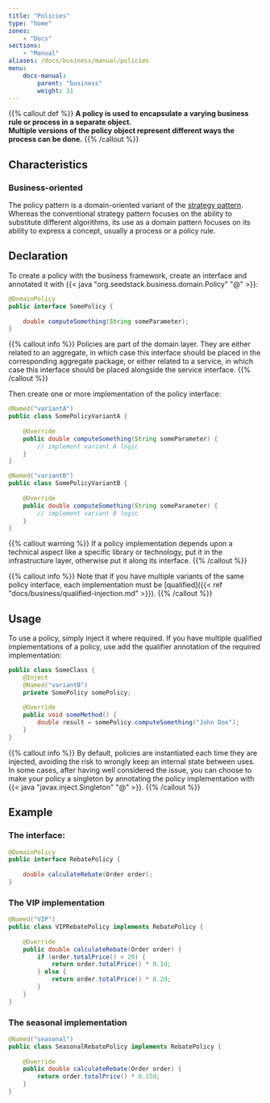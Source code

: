 ```yaml
---
title: "Policies"
type: "home"
zones:
    - "Docs"
sections:
    - "Manual"    
aliases: /docs/business/manual/policies    
menu:
    docs-manual:
        parent: "business"
        weight: 31
---
```


{{% callout def %}}
**A policy is used to encapsulate a varying business rule or process in a separate object.<br>
Multiple versions of the policy object represent different ways the process can be done.**
{{% /callout %}}
<!--more-->

## Characteristics

### Business-oriented

The policy pattern is a domain-oriented variant of the [strategy pattern](https://en.wikipedia.org/wiki/Strategy_pattern).
Whereas the conventional strategy pattern focuses on the ability to substitute different algorithms, its use as a domain
pattern focuses on its ability to express a concept, usually a process or a policy rule.

## Declaration

To create a policy with the business framework, create an interface and annotated it with {{< java "org.seedstack.business.domain.Policy" "@" >}}:

```java
@DomainPolicy
public interface SomePolicy {
    
	double computeSomething(String someParameter);
}
```

{{% callout info %}}
Policies are part of the domain layer. They are either related to an aggregate, in which case this interface should be placed
in the corresponding aggregate package, or either related to a service, in which case this interface should be placed alongside
the service interface.
{{% /callout %}}

Then create one or more implementation of the policy interface:

```java
@Named("variantA")
public class SomePolicyVariantA {
    
    @Override
	public double computeSomething(String someParameter) {
	    // implement variant A logic
	}
}
```

```java
@Named("variantB")
public class SomePolicyVariantB {
    
    @Override
	public double computeSomething(String someParameter) {
	    // implement variant B logic
	}
}
```

{{% callout warning %}}
If a policy implementation depends upon a technical aspect like a specific library or technology, put it in the 
infrastructure layer, otherwise put it along its interface.
{{% /callout %}}

{{% callout info %}}
Note that if you have multiple variants of the same policy interface, each implementation must be [qualified]({{< ref "docs/business/qualified-injection.md" >}}). 
{{% /callout %}}

## Usage

To use a policy, simply inject it where required. If you have multiple qualified implementations of a policy, use add the
qualifier annotation of the required implementation:

```java
public class SomeClass {
    @Inject
    @Named("variantB")
    private SomePolicy somePolicy;
    
    @Override
	public void someMethod() {
	    double result = somePolicy.computeSomething("John Doe");
	}
}
```

{{% callout info %}}
By default, policies are instantiated each time they are injected, avoiding the risk to wrongly keep an internal state 
between uses. In some cases, after having well considered the issue, you can choose to make your policy a singleton by
annotating the policy implementation with {{< java "javax.inject.Singleton" "@" >}}.
{{% /callout %}}

## Example

### The interface:

```java
@DomainPolicy
public interface RebatePolicy {
    
    double calculateRebate(Order order);
}
```

### The VIP implementation

```java
@Named("VIP")
public class VIPRebatePolicy implements RebatePolicy {
    
    @Override
    public double calculateRebate(Order order) {
        if (order.totalPrice() < 20) {
            return order.totalPrice() * 0.1d;
        } else {
            return order.totalPrice() * 0.2d;
        }
    }
}
```

### The seasonal implementation

```java
@Named("seasonal")
public class SeasonalRebatePolicy implements RebatePolicy {
    
    @Override
    public double calculateRebate(Order order) {
        return order.totalPrice() * 0.15d;
    }
}
```
